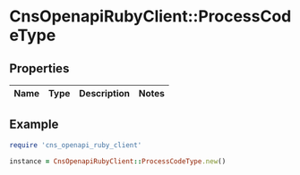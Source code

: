 # CnsOpenapiRubyClient::ProcessCodeType

## Properties

| Name | Type | Description | Notes |
| ---- | ---- | ----------- | ----- |

## Example

```ruby
require 'cns_openapi_ruby_client'

instance = CnsOpenapiRubyClient::ProcessCodeType.new()
```

